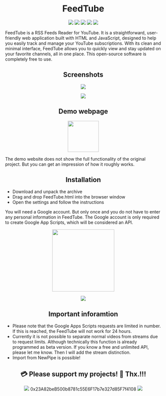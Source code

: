 <h1 align="center"><b>FeedTube</b></h1>

<p align="center">        
<a href="https://www.gnu.org/licenses/gpl-3.0" alt="License: GPLv3"><img src="https://img.shields.io/badge/License-GPLv3-brightgreen.svg"></a>  
<a href="" alt=""><img src="https://img.shields.io/badge/Platform-Browser-brightgreen.svg"></a>
<a href="" alt=""><img src="https://img.shields.io/badge/SW--Kind-HTML Page-brightgreen.svg"></a>
<a href="" alt=""><img src="https://img.shields.io/badge/Language-HTML+JS-brightgreen"></a> 
<a href="" alt=""><img src="https://img.shields.io/badge/Version-2025.03.05-blue"></a>
</p><p align="center">
        

FeedTube is a RSS Feeds Reader for YouTube. It is a straightforward, user-friendly web application built with HTML and JavaScript, designed to help you easily track and manage your YouTube subscriptions. With its clean and minimal interface, FeedTube allows you to quickly view and stay updated on your favorite channels, all in one place. This open-source software is completely free to use.

<h2 align="center"><b>Screenshots</b></h2>
<p align="center"><a href=""><img src="https://raw.githubusercontent.com/testertv/FeedTube/refs/heads/main/Screenshots/001.png?raw=true"></a></p>
<p align="center"><a href=""><img src="https://raw.githubusercontent.com/testertv/FeedTube/refs/heads/main/Screenshots/002.png?raw=true"></a></p>

<h2 align="center"><b>Demo webpage</b></h2>

<p align="center"> 
 <a href="https://testertv.github.io/FeedTube/" alt="License: GPLv3"><img src="https://img.shields.io/badge/Demo-brightgreen.svg" width="100"></a>  
 </p><p align="center">

The demo website does not show the full functionality of the original project. But you can get an impression of how it roughly works.


<h2 align="center"><b>Installation</b></h2>

- Download and unpack the archive
- Drag and drop FeedTube.html into the browser window
- Open the settings and follow the instructions

You will need a Google account. But only once and you do not have to enter any personal information in FeedTube.
The Google account is only required to create Google App Scripts, which will be considered an API.

<p align="center"> 
 <a href="https://github.com/testertv/FeedTube/raw/main/Releases/FeedTube_2025.03.06.zip" alt="License: GPLv3"><img src="https://img.shields.io/badge/Download-Last version-brightgreen.svg" width="200"></a>  
 </p><p align="center">
 

<p align="center"><a href=""><img src="https://raw.githubusercontent.com/testertv/FeedTube/refs/heads/main/Screenshots/003.png?raw=true"></a></p>

<h2 align="center"><b>Important inforamtion</b></h2>

- Please note that the Google Apps Scripts requests are limited in number. If this is reached, the FeedTube will not work for 24 hours.
- Currently it is not possible to separate normal videos from streams due to request limits. Although technically this function is already programmed as beta version. If you know a free and unlimited API, please let me know. Then I will add the stream distinction.
- Import from NewPipe is possible!

<h2 align="center"><b>💳 Please support my projects! 🤗 Thx.!!!</b></h2>
<p align="center">
<a href="" alt=""><img src="https://img.shields.io/badge/Ethereum-Wallet%20➡️-blue"></a>  0x23A82beB500b8781c55E6F17b7e327d85F7f4108 <a href="" alt=""><img src="https://img.shields.io/badge/-⬅️%20Wallet-blue"></a>
</p><p align="center">


